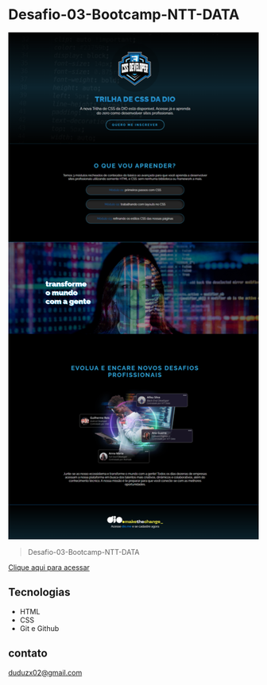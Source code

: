 # Desafio-03-Bootcamp-NTT-DATA

![preview](./.github/duduzx02.github.io_Desafio-03-Bootcamp-NTT-DATA_%20(1).png)

> Desafio-03-Bootcamp-NTT-DATA


[Clique aqui para acessar](https://duduzx02.github.io/Desafio-03-Bootcamp-NTT-DATA/)

##  Tecnologias

- HTML
- CSS
- Git e Github

## contato

duduzx02@gmail.com
